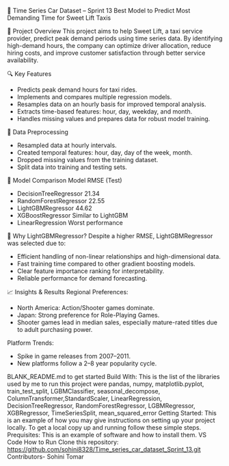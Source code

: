 🚖 Time Series Car Dataset – Sprint 13
Best Model to Predict Most Demanding Time for Sweet Lift Taxis

📌 Project Overview
This project aims to help Sweet Lift, a taxi service provider, predict peak demand periods using time series data. By identifying high-demand hours, the company can optimize driver allocation, reduce hiring costs, and improve customer satisfaction through better service availability.

🔍 Key Features
* Predicts peak demand hours for taxi rides.
* Implements and compares multiple regression models.
* Resamples data on an hourly basis for improved temporal analysis.
* Extracts time-based features: hour, day, weekday, and month.
* Handles missing values and prepares data for robust model training.

🧹 Data Preprocessing
* Resampled data at hourly intervals.
* Created temporal features: hour, day, day of the week, month.
* Dropped missing values from the training dataset.
* Split data into training and testing sets.

🤖 Model Comparison
Model	                RMSE (Test)
* DecisionTreeRegressor	21.34
* RandomForestRegressor	22.55
* LightGBMRegressor	    44.62
* XGBoostRegressor	    Similar to LightGBM
* LinearRegression	    Worst performance

🌟 Why LightGBMRegressor?
Despite a higher RMSE, LightGBMRegressor was selected due to:
* Efficient handling of non-linear relationships and high-dimensional data.
* Fast training time compared to other gradient boosting models.
* Clear feature importance ranking for interpretability.
* Reliable performance for demand forecasting.

📈 Insights & Results
Regional Preferences:
* North America: Action/Shooter games dominate.
* Japan: Strong preference for Role-Playing Games.
* Shooter games lead in median sales, especially mature-rated titles due to adult purchasing power.

Platform Trends:
* Spike in game releases from 2007–2011.
* New platforms follow a 2–8 year popularity cycle.

BLANK_README.md to get started Build With: This is the list of the libraries used by me to run this project were pandas, numpy, matplotlib.pyplot, train_test_split, LGBMClassifier, seasonal_decompose, ColumnTransformer,StandardScaler,
LinearRegression, DecisionTreeRegressor, RandomForestRegressor, LGBMRegressor, XGBRegressor, TimeSeriesSplit, mean_squared_error 
Getting Started: This is an example of how you may give instructions on setting up your project locally. To get a local copy up and running follow these simple steps.
Prequisites: This is an example of software and how to install them. VS Code How to Run Clone this repository: https://github.com/sohini8328/Time_series_car_dataset_Sprint_13.git
Contributors- Sohini Tomar


